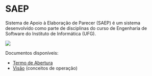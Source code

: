 # SAEP
Sistema de Apoio à Elaboração de Parecer (SAEP) é um sistema desenvolvido como parte de disciplinas do curso de Engenharia de Software do Instituto de Informática (UFG). 

[<img src="https://api.travis-ci.org/kyriosdata/saep.svg?branch=master">](https://travis-ci.org/kyriosdata/saep)

Documentos disponíveis:
* [Termo de Abertura](https://docs.google.com/document/d/1go3eH-8W48G8C6Ryi3bPPN9ZQsbqHNzgrP3ocrnxL2A/edit#heading=h.oxnfirf2m4kr)
* [Visão](https://docs.google.com/document/d/1ElwL9lT6KFeUVl4KvWKZOGROEtLa7Lb2h6L3fLITtyg/edit#heading=h.np717zaohglw) (conceitos de operação)
